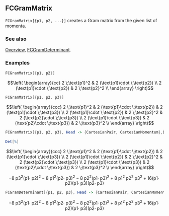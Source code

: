 ## FCGramMatrix

`FCGramMatrix[{p1, p2, ...}]` creates a Gram matrix from the given list of momenta.

### See also

[Overview](Extra/FeynCalc.md), [FCGramDeterminant](FCGramDeterminant.md).

### Examples

```mathematica
FCGramMatrix[{p1, p2}]
```

$$\left(
\begin{array}{cc}
 2 \;\text{p1}^2 & 2 (\text{p1}\cdot \;\text{p2}) \\
 2 (\text{p1}\cdot \;\text{p2}) & 2 \;\text{p2}^2 \\
\end{array}
\right)$$

```mathematica
FCGramMatrix[{p1, p2, p3}]
```

$$\left(
\begin{array}{ccc}
 2 \;\text{p1}^2 & 2 (\text{p1}\cdot \;\text{p2}) & 2 (\text{p1}\cdot \;\text{p3}) \\
 2 (\text{p1}\cdot \;\text{p2}) & 2 \;\text{p2}^2 & 2 (\text{p2}\cdot \;\text{p3}) \\
 2 (\text{p1}\cdot \;\text{p3}) & 2 (\text{p2}\cdot \;\text{p3}) & 2 \;\text{p3}^2 \\
\end{array}
\right)$$

```mathematica
FCGramMatrix[{p1, p2, p3}, Head -> {CartesianPair, CartesianMomentum},Dimension -> D - 1] 
 
Det[%]
```

$$\left(
\begin{array}{ccc}
 2 \;\text{p1}^2 & 2 (\text{p1}\cdot \;\text{p2}) & 2 (\text{p1}\cdot \;\text{p3}) \\
 2 (\text{p1}\cdot \;\text{p2}) & 2 \;\text{p2}^2 & 2 (\text{p2}\cdot \;\text{p3}) \\
 2 (\text{p1}\cdot \;\text{p3}) & 2 (\text{p2}\cdot \;\text{p3}) & 2 \;\text{p3}^2 \\
\end{array}
\right)$$

$$-8 \;\text{p3}^2 (\text{p1}\cdot \;\text{p2})^2-8 \;\text{p1}^2 (\text{p2}\cdot \;\text{p3})^2-8 \;\text{p2}^2 (\text{p1}\cdot \;\text{p3})^2+8 \;\text{p1}^2 \;\text{p2}^2 \;\text{p3}^2+16 (\text{p1}\cdot \;\text{p2}) (\text{p1}\cdot \;\text{p3}) (\text{p2}\cdot \;\text{p3})$$

```mathematica
FCGramDeterminant[{p1, p2, p3}, Head -> {CartesianPair, CartesianMomentum}, Dimension -> D - 1]
```

$$-8 \;\text{p3}^2 (\text{p1}\cdot \;\text{p2})^2-8 \;\text{p1}^2 (\text{p2}\cdot \;\text{p3})^2-8 \;\text{p2}^2 (\text{p1}\cdot \;\text{p3})^2+8 \;\text{p1}^2 \;\text{p2}^2 \;\text{p3}^2+16 (\text{p1}\cdot \;\text{p2}) (\text{p1}\cdot \;\text{p3}) (\text{p2}\cdot \;\text{p3})$$